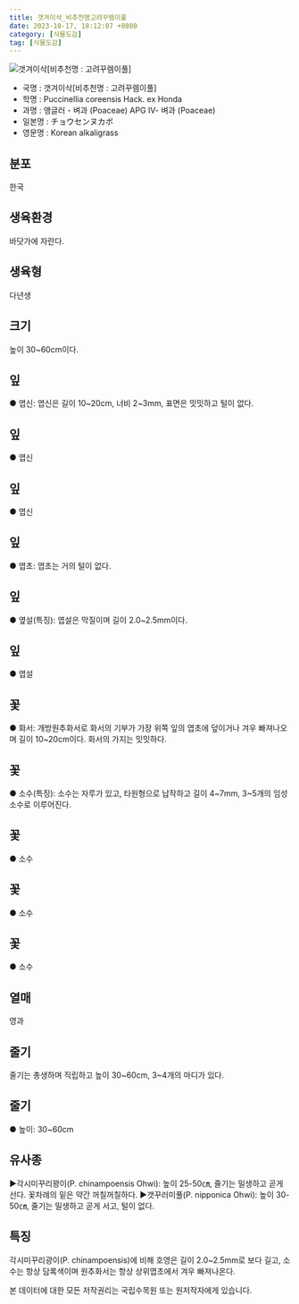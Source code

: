 ```yaml
---
title: 갯겨이삭_비추천명고려꾸렘이풀
date: 2023-10-17, 18:12:07 +0800
category: [식물도감]
tag: [식물도감]
---
```




![갯겨이삭[비추천명 : 고려꾸렘이풀]](http://www.nature.go.kr/fileUpload/plants/basic/Gramineae/Puccinellia/14704/1_th2.JPG)
- 국명 : 갯겨이삭[비추천명 : 고려꾸렘이풀]
- 학명 : Puccinellia coreensis Hack. ex Honda
- 과명 : 앵글러 - 벼과 (Poaceae) APG Ⅳ- 벼과 (Poaceae)
- 일본명 : チョウセンヌカボ
- 영문명 : Korean alkaligrass


## 분포
한국
## 생육환경
바닷가에 자란다. 
## 생육형
다년생
## 크기
높이 30~60cm이다.
## 잎
● 엽신: 엽신은 길이 10~20cm, 너비 2~3mm, 표면은 밋밋하고 털이 없다.
## 잎
● 엽신
## 잎
● 엽신
## 잎
● 엽초: 엽초는 거의 털이 없다.
## 잎
● 옆설(특징): 엽설은 막질이며 길이 2.0~2.5mm이다.
## 잎
● 엽설
## 꽃
● 화서: 개방원추화서로 화서의 기부가 가장 위쪽 잎의 엽초에 덮이거나 겨우 빠져나오며 길이 10~20cm이다. 화서의 가지는 밋밋하다.
## 꽃
● 소수(특징): 소수는 자루가 있고, 타원형으로 납작하고 길이 4~7mm, 3~5개의 임성소수로 이루어진다.
## 꽃
● 소수
## 꽃
● 소수
## 꽃
● 소수
## 열매
영과
## 줄기
줄기는 총생하며 직립하고 높이 30~60cm, 3~4개의 마디가 있다.
## 줄기
● 높이: 30~60cm
## 유사종
▶각시미꾸리꽝이(P. chinampoensis Ohwi): 높이 25-50㎝, 줄기는 밀생하고 곧게 선다. 꽃차례의 밑은 약간 꺼칠꺼칠하다. ▶갯꾸러미풀(P. nipponica Ohwi): 높이 30-50㎝, 줄기는 밀생하고 곧게 서고, 털이 없다.
## 특징
각시미꾸리광이(P. chinampoensis)에 비해 호영은 길이 2.0~2.5mm로 보다 길고, 소수는 항상 담록색이며 원추화서는 항상 상위엽초에서 겨우 빠져나온다.






본 데이터에 대한 모든 저작권리는 국립수목원 또는 원저작자에게 있습니다.
